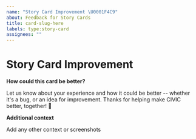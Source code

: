 ```yaml
---
name: "Story Card Improvement \U0001F4C9"
about: Feedback for Story Cards
title: card-slug-here
labels: type:story-card
assignees: ""
---
```


# Story Card Improvement

**How could this card be better?**

Let us know about your experience and how it could be better -- whether it's a bug, or an idea for improvement. Thanks for helping make CIVIC better, together! 🙌

**Additional context**

Add any other context or screenshots
